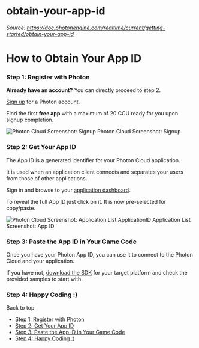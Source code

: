 # obtain-your-app-id

_Source: https://doc.photonengine.com/realtime/current/getting-started/obtain-your-app-id_

# How to Obtain Your App ID

### Step 1: Register with Photon

**Already have an account?** You can directly proceed to step 2.

[Sign up](https://id.photonengine.com/account/signup) for a Photon account.

Find the first **free app** with a maximum of 20 CCU ready for you upon signup completion.

![Photon Cloud Screenshot: Signup](/docs/img/signup-cloud-plain.png)
Photon Cloud Screenshot: Signup
### Step 2: Get Your App ID

The App ID is a generated identifier for your Photon Cloud application.

It is used when an application client connects and separates your users from those of other applications.

Sign in and browse to your [application dashboard](https://dashboard.photonengine.com/).

To reveal the full App ID just click on it. It is now pre-selected for copy/paste.

![Photon Cloud Screenshot: Application List ApplicationID](/docs/img/getappid.png)
Application List Screenshot: App ID
### Step 3: Paste the App ID in Your Game Code

Once you have your Photon App ID, you can use it to connect to the Photon Cloud and your application.

If you have not, [download the SDK](https://www.photonengine.com/sdks) for your target platform and check the provided samples to start with.

### Step 4: Happy Coding :)

Back to top

- [Step 1: Register with Photon](#step-1-register-with-photon)
- [Step 2: Get Your App ID](#step-2-get-your-app-id)
- [Step 3: Paste the App ID in Your Game Code](#step-3-paste-the-app-id-in-your-game-code)
- [Step 4: Happy Coding :)](#step-4-happy-coding)